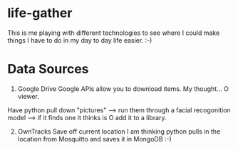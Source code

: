 # life-gather
This is me playing with different technologies to see where I could make things I have to do in my day to day life easier. :-)



# Data Sources
1. Google Drive
Google APIs allow you to download items. My thought... O viewer.

Have python pull down "pictures" --> run them through a facial recogonition model --> if it finds one it thinks is O add it to a library. 

2. OwnTracks
Save off current location
I am thinking python pulls in the location from Mosquitto and saves it in MongoDB :-)
